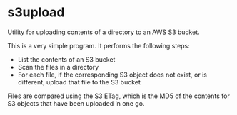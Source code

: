 s3upload
========

Utility for uploading contents of a directory to an AWS S3 bucket.

This is a very simple program. It performs the following steps:

* List the contents of an S3 bucket
* Scan the files in a directory
* For each file, if the corresponding S3 object does not exist, or is different, upload that file to the S3 bucket

Files are compared using the S3 ETag, which is the MD5 of the contents for S3 objects that have been uploaded in one go.


